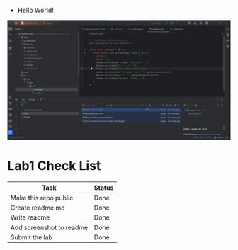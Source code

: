 - Hello World!

![img.png](../lab1_image_of_IntelliJ.png)

# Lab1 Check List
| Task                     | Status |
|--------------------------|--------|
| Make this repo public    | Done   |
| Create readme.md         | Done   |
| Write readme             | Done   |
| Add screenshot to readme | Done   |
| Submit the lab           | Done   |
